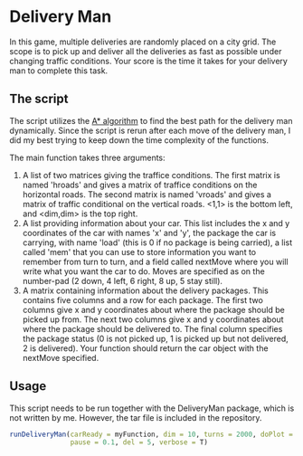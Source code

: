 # Delivery Man

In this game, multiple deliveries are randomly placed on a city grid. The scope is to pick up and deliver all the deliveries as fast as possible under changing traffic conditions. Your score is the time it takes for your delivery man to complete this task.

## The script
The script utilizes the [A* algorithm](https://en.wikipedia.org/wiki/A*_search_algorithm) to find the best path for the delivery man dynamically. Since the script is rerun after each move of the delivery man, I did my best trying to keep down the time complexity of the functions. 

The main function takes three arguments:
1. A list of two matrices giving the traffice conditions. The first matrix is named 'hroads' and gives a matrix of traffice conditions on the horizontal roads. The second matrix is named 'vroads' and gives a matrix of traffic conditional on the vertical roads. <1,1> is the bottom left, and <dim,dim> is the top right.
2. A list providing information about your car. This list includes the x and y coordinates of the car with names 'x' and 'y', the package the car is carrying, with name 'load' (this is 0 if no package is being carried), a list called 'mem' that you can use to store information you want to remember from turn to turn, and a field called nextMove where you will write what you want the car to do. Moves are specified as on the number-pad (2 down, 4 left, 6 right, 8 up, 5 stay still).
3. A matrix containing information about the delivery packages. This contains five columns and a row for each package. The first two columns give x and y coordinates about where the package should be picked up from. The next two columns give x and y coordinates about where the package should be delivered to. The final column specifies the package status (0 is not picked up, 1 is picked up but not delivered, 2 is delivered). Your function should return the car object with the nextMove specified.

## Usage
This script needs to be run together with the DeliveryMan package, which is not written by me. However, the tar file is included in the repository.

``` R
runDeliveryMan(carReady = myFunction, dim = 10, turns = 2000, doPlot = T, 
               pause = 0.1, del = 5, verbose = T)
```
